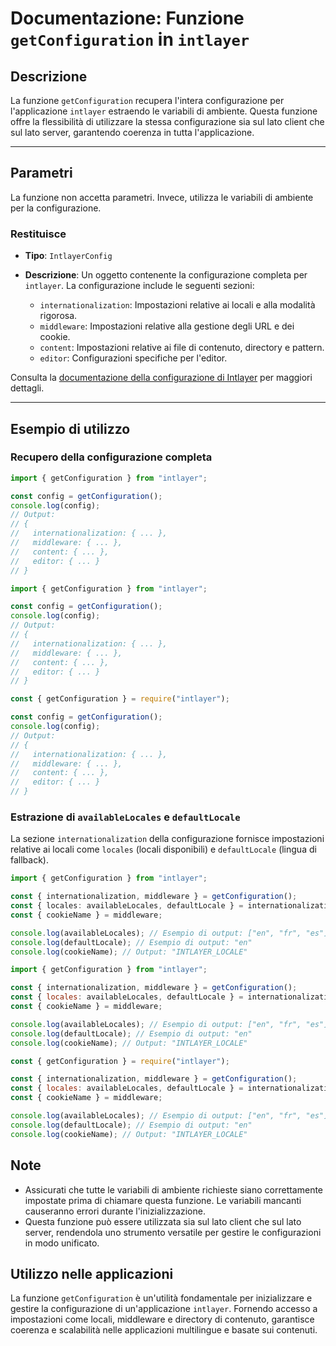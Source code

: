 # Documentazione: Funzione `getConfiguration` in `intlayer`

## Descrizione

La funzione `getConfiguration` recupera l'intera configurazione per l'applicazione `intlayer` estraendo le variabili di ambiente. Questa funzione offre la flessibilità di utilizzare la stessa configurazione sia sul lato client che sul lato server, garantendo coerenza in tutta l'applicazione.

---

## Parametri

La funzione non accetta parametri. Invece, utilizza le variabili di ambiente per la configurazione.

### Restituisce

- **Tipo**: `IntlayerConfig`
- **Descrizione**: Un oggetto contenente la configurazione completa per `intlayer`. La configurazione include le seguenti sezioni:

  - `internationalization`: Impostazioni relative ai locali e alla modalità rigorosa.
  - `middleware`: Impostazioni relative alla gestione degli URL e dei cookie.
  - `content`: Impostazioni relative ai file di contenuto, directory e pattern.
  - `editor`: Configurazioni specifiche per l'editor.

Consulta la [documentazione della configurazione di Intlayer](https://github.com/aymericzip/intlayer/blob/main/docs/it/configuration.md) per maggiori dettagli.

---

## Esempio di utilizzo

### Recupero della configurazione completa

```typescript codeFormat="typescript"
import { getConfiguration } from "intlayer";

const config = getConfiguration();
console.log(config);
// Output:
// {
//   internationalization: { ... },
//   middleware: { ... },
//   content: { ... },
//   editor: { ... }
// }
```

```javascript codeFormat="esm"
import { getConfiguration } from "intlayer";

const config = getConfiguration();
console.log(config);
// Output:
// {
//   internationalization: { ... },
//   middleware: { ... },
//   content: { ... },
//   editor: { ... }
// }
```

```javascript codeFormat="commonjs"
const { getConfiguration } = require("intlayer");

const config = getConfiguration();
console.log(config);
// Output:
// {
//   internationalization: { ... },
//   middleware: { ... },
//   content: { ... },
//   editor: { ... }
// }
```

### Estrazione di `availableLocales` e `defaultLocale`

La sezione `internationalization` della configurazione fornisce impostazioni relative ai locali come `locales` (locali disponibili) e `defaultLocale` (lingua di fallback).

```typescript codeFormat="typescript"
import { getConfiguration } from "intlayer";

const { internationalization, middleware } = getConfiguration();
const { locales: availableLocales, defaultLocale } = internationalization;
const { cookieName } = middleware;

console.log(availableLocales); // Esempio di output: ["en", "fr", "es"]
console.log(defaultLocale); // Esempio di output: "en"
console.log(cookieName); // Output: "INTLAYER_LOCALE"
```

```javascript codeFormat="esm"
import { getConfiguration } from "intlayer";

const { internationalization, middleware } = getConfiguration();
const { locales: availableLocales, defaultLocale } = internationalization;
const { cookieName } = middleware;

console.log(availableLocales); // Esempio di output: ["en", "fr", "es"]
console.log(defaultLocale); // Esempio di output: "en"
console.log(cookieName); // Output: "INTLAYER_LOCALE"
```

```javascript codeFormat="commonjs"
const { getConfiguration } = require("intlayer");

const { internationalization, middleware } = getConfiguration();
const { locales: availableLocales, defaultLocale } = internationalization;
const { cookieName } = middleware;

console.log(availableLocales); // Esempio di output: ["en", "fr", "es"]
console.log(defaultLocale); // Esempio di output: "en"
console.log(cookieName); // Output: "INTLAYER_LOCALE"
```

## Note

- Assicurati che tutte le variabili di ambiente richieste siano correttamente impostate prima di chiamare questa funzione. Le variabili mancanti causeranno errori durante l'inizializzazione.
- Questa funzione può essere utilizzata sia sul lato client che sul lato server, rendendola uno strumento versatile per gestire le configurazioni in modo unificato.

## Utilizzo nelle applicazioni

La funzione `getConfiguration` è un'utilità fondamentale per inizializzare e gestire la configurazione di un'applicazione `intlayer`. Fornendo accesso a impostazioni come locali, middleware e directory di contenuto, garantisce coerenza e scalabilità nelle applicazioni multilingue e basate sui contenuti.
